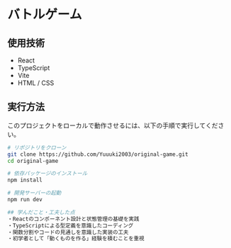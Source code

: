 # バトルゲーム

## 使用技術
- React
- TypeScript
- Vite
- HTML / CSS


## 実行方法

このプロジェクトをローカルで動作させるには、以下の手順で実行してください。

```bash
# リポジトリをクローン
git clone https://github.com/Yuuuki2003/original-game.git
cd original-game

# 依存パッケージのインストール
npm install

# 開発サーバーの起動
npm run dev

## 学んだこと・工夫した点
・Reactのコンポーネント設計と状態管理の基礎を実践
・TypeScriptによる型定義を意識したコーディング
・関数分割やコードの見通しを意識した実装の工夫
・初学者として「動くものを作る」経験を積むことを重視
